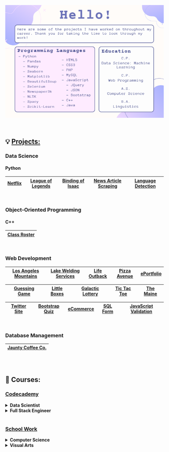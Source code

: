 
<p align="center">
    <img src="https://github.com/jeyla380/jeyla380/blob/main/images/new%20new%20new%20hello_page.png">
</p>


<br>

## 💡 [Projects:](https://github.com/jeyla380/projects) 

### Data Science

#### Python
| [Netflix](https://github.com/jeyla380/codecademy_projects/tree/main/datascience/python/projects/portfolio_project) | [League of Legends](https://github.com/jeyla380/codecademy_projects/tree/main/datascience/data_visualization/projects/league_of_legends_project) | [Binding of Isaac](https://github.com/jeyla380/codecademy_projects/tree/main/datascience/data_analysis/projects) | [News Article Scraping](https://github.com/jeyla380/projects/tree/main/datascience/web_scraping) | [Language Detection](https://github.com/jeyla380/codecademy_projects/tree/main/datascience/machine_learning/projects/language_detection) |
| :---: | :---: | :---: | :---: | :---: |

<br>

### Object-Oriented Programming
#### C++
| [Class Roster](https://github.com/jeyla380/school_work/tree/main/backend_programming/c++/projects/class_roster) |
| :---: |

<br>

### Web Development

| [Los Angeles Mountains](https://github.com/jeyla380/projects/tree/main/web_development/losangeles_mountains) | [Lake Welding Services](https://github.com/jeyla380/school_work/tree/main/web_programming/advanced_javascript/H5) | [Life Outback](https://github.com/jeyla380/school_work/tree/main/web_programming/advanced_javascript/H7) | [Pizza Avenue](https://github.com/jeyla380/school_work/tree/main/web_programming/xhtml_fundamentals/pizza_two) |  [ePortfolio](https://github.com/jeyla380/school_work/tree/main/web_programming/web_design/Website_Completed) | 
| :---: | :---: | :---: | :---: | :---: | 

| [**Guessing Game**](https://github.com/jeyla380/school_work/tree/main/web_programming/xhtml_fundamentals/guess) | [**Little Boxes**](https://github.com/jeyla380/school_work/tree/main/web_programming/xhtml_fundamentals/little_boxes) | [**Galactic Lottery**](https://github.com/jeyla380/school_work/tree/main/web_programming/xhtml_fundamentals/lottery) | [**Tic Tac Toe**](https://github.com/jeyla380/school_work/tree/main/web_programming/xhtml_fundamentals/tic_tac_toe) | [**The Maine**](https://github.com/jeyla380/school_work/tree/main/web_programming/xhtml_fundamentals/bootstrap) | 
| :---: | :---: | :---: | :---: | :---: |

| [**Twitter Site**](https://github.com/jeyla380/school_work/tree/main/web_programming/advanced_javascript/H8) | [**Bootstrap Quiz**](https://github.com/jeyla380/school_work/tree/main/web_programming/advanced_javascript/H6) | [**eCommerce**](https://github.com/jeyla380/school_work/tree/main/web_programming/web_programming/eCommerce) | [**SQL Form**](https://github.com/jeyla380/school_work/tree/main/web_programming/web_programming/MySQLForm) | [**JavaScript Validation**](https://github.com/jeyla380/school_work/tree/main/web_programming/web_programming/JavascriptValidation) |
| :---: | :---: | :---: | :---: | :---: | 

<br>

### Database Management

| [**Jaunty Coffee Co.**](https://github.com/jeyla380/school_work/tree/main/database_management/mysql) |
| :---: |

<br>
<br>

## 🎀 Courses:

### [Codecademy](https://github.com/jeyla380/codecademy)

<details>
    <summary><b>Data Scientist</b></summary>
    <ul>
        <li>Python Fundamentals</li>
        <li>Data Acquisition</li>
        <ul>
            <li>SQL (SQLite)</li>
            <ul>
                <li>Aggregate Functions</li>
                <li>Multiple Tables</li>
                <li>Windows Functions</li>
                <li>Date & Time</li>
            </ul>
            <li>Web Scraping</li>
            <ul>
                <li>BeautifulSoup</li>
            </ul>
        </ul>
        <li>Data Manipulation</li>
        <ul>
        <li>Lambda Functions</li>
        <li>NumPy</li>
        <li>Pandas</li>
        </ul>
    <li>Data Tidying</li>
        <ul>
        <li>Regular Expressions (Regex)</li>
        <li>Exploratory Data Analysis</li>
        </ul>
    <li>Summary Statistics</li>
        <ul>
        <li>Variable Types</li>
        <li>Quartiles, Quantiles, & Interquartile Range</li>
        <li>Data Transformation</li>
        <li>Assocation Between Variables</li>
        </ul>
    <li>Hypothesis Testing</li>
        <ul>
        <li>One Sample T-Tests</li>
        <li>Binomial Tests</li>
        <li>Associations</li>
            <ul>
            <li>Two Sample T-Tests</li>
            <li>ANOVA & Tukey Tests</li>
            <li>Chi-Square Tests</li>
            </ul>
        <li>A/B Testing</li>
        </ul>
    <li>Data Visualization</li>
        <ul>
        <li>Matplotlib</li>
        <li>Seaborn</li>
        </ul>
    <li>Natural Language Processing</li>
        <ul>
        <li>Text Preprocessing</li>
            <ul>
            <li>Tokenization</li>
            <li>Lemmatization</li>
            </ul>
        <li>Bag-of-Words </li>
        <li>Term Frequency-Inverse Document Frequency</li>
        <li>Word Embeddings</li>
            <ul>
            <li>Word2Vec</li>
            <li>Gensim </li>
            </ul>
        </ul>
    <li>Machine Learning</li>
        <ul>
        <li>Supervised Learning</li>
            <ul>
            <li>Distances (Euclidean, Manhattan, Hamming)</li>
            <li>Linear Regression </li>
            <li>Training Set vs. Test Set vs. Validation Set (train_test_split)</li>
            <li>K-Nearest Neighbor Classifier & Regressor</li>
                <ul>
                <li>Min-Max Normalization</li>
                <li>Z-Score Normalization</li>
                </ul>
            <li>Accuracy, Recall, Precision, F1 Score</li>
            <li>Logistic Regression</li>
                <ul>
                <li>Confusion Matrix </li>
                </ul>
            <li>Bayes' Theorem</li>
                <ul>
                <li>Conditional Probability</li>
                </ul>
            <li>Naive Bayes Classifier</li>
            <li>Support Vector Machines</li>
            <li>Decision Trees</li>
                <ul>
                <li>Weighted Information Gain </li>
                </ul>
            <li>Random Forests </li>
            </ul>
            <li>Unsupervised Learning</li>
            <ul>
                <li>K-Means Clustering</li>
                <ul>
                    <li>K-Means++</li>
                </ul>
            </ul>
        </ul>
     <li>Deep Learning</li>
        <ul>
            <li>Scalars, Vectors, & Matrices</li>
            <li>Tensors</li>
            <ul>
                <li>Matrix Addition & Multiplication</li>
                <li>Scalar Multiplication</li>
                <li>Transpose</li>
            </ul>
            <li>Neural Network Basics</li>
            <li>C++</li>
        </ul>
    </ul>
    
</details>


<details>
    <summary><b>Full Stack Engineer</b></summary>
    <ul>
        <li>Creating Dev Environments</li>
        <ul>
            <li>Bash</li>
        </ul>
        <li>Web Development Fundamentals</li>
        <ul>
            <li>HTML</li>
            <li>CSS</li>
        </ul>
        <li>JavaScript Syntax</li>
        <ul>
            <li>Errors and Debugging</li>
        </ul>
        <li>PHP</li>
        <ul>
            <li>Form Handling</li>
            <li>Form Validation</li>
            <ul>
                <li>Regular Expressions (Regex)</li>
            </ul>
        </ul>
    </ul>
   
</details>



<br>

### [School Work](https://github.com/jeyla380/school_work)

<details>
    <summary><b>Computer Science</b></summary>
    <ul>
        <li>Front-End Programming</li>
        <ul>
            <li>XHTML & Internet Fundamentals</li>
            <li>Web Programming</li>
            <li>Advanced JavaScript & JSP</li>
            <li>Web Design</li>
        </ul>
        <li>Back-End Programming</li>
        <ul>
            <li>Fundamentals of Programming (Java)</li>
            <li>Scripting and Applications (C++)</li>
        </ul>
    </ul>
    
</details>


<details>
    <summary><b>Visual Arts</b></summary>
    <ul>
        <li>Adobe Photoshop</li>
        <li>Adobe InDesign</li>
    </ul>
</details>





<!---

## 🎀 Projects:
  
| [Codecademy](https://github.com/jeyla380/codecademy_projects) | School Work
|:--------:| :--------:|
| [Data Science](https://github.com/jeyla380/codecademy_projects/tree/main/datascience) | ... |

## 📫 Get In Touch
| LinkedIn | Email
| :--------: | :--------: |
| <a href="https://www.linkedin.com/in/jessemy-lake-054140142/"><img src="https://github.com/jeyla380/jeyla380/blob/main/images/linkedin_icon.png"></a> | jeyla.380@gmail.com |




## 🎀 What I'm Learning:
  
| [Codecademy](https://github.com/jeyla380/codecademy_projects) | 
|:--------:|
| [Data Science](https://github.com/jeyla380/codecademy_projects/tree/main/datascience) | 


![](https://github.com/jeyla380/jeyla380/blob/main/images/banner.png)

<h1 align="center">✨ Hello! ✨</h1>
<p align="center">Learning to code since 2019!</p>

<br>
<br>



## 📖 Education
- Earned a Bachelor's of Linguistics in May of 2016.
- Completed a Computer Science Associate's Degree in August of 2020.
- Recieved a Web Programming Certificate in December of 2020.


<br>



## 💻 Technologies & Tools


<a href="https://www.buymeacoffee.com/roniemartinez" target="_blank"><img src="https://cdn.buymeacoffee.com/buttons/default-orange.png" alt="Buy Me A Coffee" height="41" width="174"></a>








  
  



🖋️

🎀
- 👀 I’m interested in ...
- 📫 How to reach me ...
🌱
 ## 📚 School Work:
xemycutiex/xemycutiex is a ✨ special ✨ repository because its `README.md` (this file) appears on your GitHub profile.
You can click the Preview link to take a look at your changes.

![](https://github.com/xemycutiex/xemycutiex/blob/main/images/banner.png)

## 🖋️ Projects:
  
| [Codecademy](https://github.com/jeyla380/codecademy_projects) | 
|:--------:|
| [Data Science](https://github.com/jeyla380/codecademy_projects/tree/main/datascience) | 


  <br>
--->
